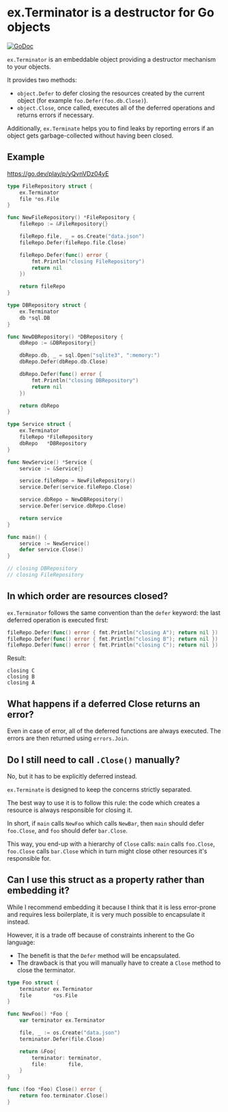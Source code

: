 # ex.Terminator is a destructor for Go objects

[![GoDoc](https://godoc.org/github.com/Seb-C/ex?status.svg)](https://pkg.go.dev/github.com/Seb-C/ex)

`ex.Terminator` is an embeddable object providing a destructor mechanism to your objects.

It provides two methods:
- `object.Defer` to defer closing the resources created by the current object (for example `foo.Defer(foo.db.Close)`).
- `object.Close`, once called, executes all of the deferred operations and returns errors if necessary.

Additionally, `ex.Terminate` helps you to find leaks by reporting errors if an object gets garbage-collected without having been closed.

## Example

https://go.dev/play/p/yQvnVDz04yE

```go
type FileRepository struct {
	ex.Terminator
	file *os.File
}

func NewFileRepository() *FileRepository {
	fileRepo := &FileRepository{}

	fileRepo.file, _ = os.Create("data.json")
	fileRepo.Defer(fileRepo.file.Close)

	fileRepo.Defer(func() error {
		fmt.Println("closing FileRepository")
		return nil
	})

	return fileRepo
}

type DBRepository struct {
	ex.Terminator
	db *sql.DB
}

func NewDBRepository() *DBRepository {
	dbRepo := &DBRepository{}

	dbRepo.db, _ = sql.Open("sqlite3", ":memory:")
	dbRepo.Defer(dbRepo.db.Close)

	dbRepo.Defer(func() error {
		fmt.Println("closing DBRepository")
		return nil
	})

	return dbRepo
}

type Service struct {
	ex.Terminator
	fileRepo *FileRepository
	dbRepo   *DBRepository
}

func NewService() *Service {
	service := &Service{}

	service.fileRepo = NewFileRepository()
	service.Defer(service.fileRepo.Close)

	service.dbRepo = NewDBRepository()
	service.Defer(service.dbRepo.Close)

	return service
}

func main() {
	service := NewService()
	defer service.Close()
}

// closing DBRepository
// closing FileRepository
```

## In which order are resources closed?

`ex.Terminator` follows the same convention than the `defer` keyword: the last deferred operation is executed first:

```go
fileRepo.Defer(func() error { fmt.Println("closing A"); return nil })
fileRepo.Defer(func() error { fmt.Println("closing B"); return nil })
fileRepo.Defer(func() error { fmt.Println("closing C"); return nil })
```

Result:

```
closing C
closing B
closing A
```

## What happens if a deferred Close returns an error?

Even in case of error, all of the deferred functions are always executed. The errors are then returned using `errors.Join`.

## Do I still need to call `.Close()` manually?

No, but it has to be explicitly deferred instead.

`ex.Terminate` is designed to keep the concerns strictly separated.

The best way to use it is to follow this rule: the code which creates a resource is always responsible for closing it.

In short, if `main` calls `NewFoo` which calls `NewBar`, then `main` should defer `foo.Close`, and `foo` should defer `bar.Close`.

This way, you end-up with a hierarchy of `Close` calls: `main` calls `foo.Close`, `foo.Close` calls `bar.Close` which in turn might close other resources it's responsible for.

## Can I use this struct as a property rather than embedding it?

While I recommend embedding it because I think that it is less error-prone and requires less boilerplate, it is very much possible to encapsulate it instead.

However, it is a trade off because of constraints inherent to the Go language:
- The benefit is that the `Defer` method will be encapsulated.
- The drawback is that you will manually have to create a `Close` method to close the terminator.

```go
type Foo struct {
	terminator ex.Terminator
	file       *os.File
}

func NewFoo() *Foo {
	var terminator ex.Terminator

	file, _ := os.Create("data.json")
	terminator.Defer(file.Close)

	return &Foo{
		terminator: terminator,
		file:       file,
	}
}

func (foo *Foo) Close() error {
	return foo.terminator.Close()
}
```
